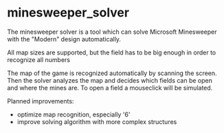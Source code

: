 # minesweeper_solver
The minesweeper solver is a tool which can solve Microsoft Minesweeper with the "Modern" design automatically.

All map sizes are supported, but the field has to be big enough in order to recognize all numbers

The map of the game is recognized automatically by scanning the screen. Then the solver analyzes the map and decides which fields can be open and where the mines are. To open a field a mouseclick will be simulated.

Planned improvements:
- optimize map recognition, especially '6'
- improve solving algorithm with more complex structures

